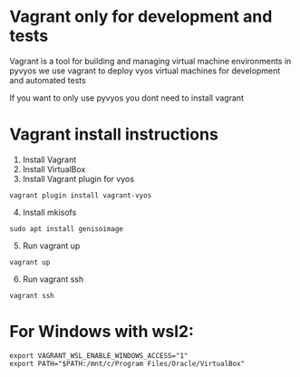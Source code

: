 # Vagrant only for development and tests

Vagrant is a tool for building and managing virtual machine environments
in pyvyos we use vagrant to deploy vyos virtual machines
for development and automated tests

If you want to only use pyvyos you dont need to install vagrant

# Vagrant install instructions

1. Install Vagrant
2. Install VirtualBox
3. Install Vagrant plugin for vyos
```
vagrant plugin install vagrant-vyos
```
4. Install mkisofs
```
sudo apt install genisoimage
```

5. Run vagrant up
```
vagrant up
```
6. Run vagrant ssh
```
vagrant ssh
```

# For Windows with wsl2:
```
export VAGRANT_WSL_ENABLE_WINDOWS_ACCESS="1"
export PATH="$PATH:/mnt/c/Program Files/Oracle/VirtualBox"
```